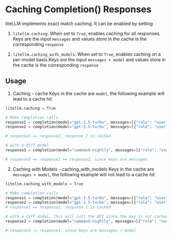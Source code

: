 # Caching Completion() Responses

liteLLM implements exact match caching. It can be enabled by setting
1. `litellm.caching`: When set to `True`, enables caching for all responses. Keys are the input `messages` and values store in the cache is the corresponding `response`

2. `litellm.caching_with_models`: When set to `True`, enables caching on a per-model basis.Keys are the input `messages + model` and values store in the cache is the corresponding `response` 

## Usage
1. Caching - cache
Keys in the cache are `model`, the following example will lead to a cache hit
```python
litellm.caching = True

# Make completion calls
response1 = completion(model="gpt-3.5-turbo", messages=[{"role": "user", "content": "Tell me a joke."}])
response2 = completion(model="gpt-3.5-turbo", messages=[{"role": "user", "content": "Tell me a joke."}])

# response1 == response2, response 1 is cached

# with a diff model
response3 = completion(model="command-nightly", messages=[{"role": "user", "content": "Tell me a joke."}])

# response3 == response1 == response2, since keys are messages
```


2. Caching with Models - caching_with_models
Keys in the cache are `messages + model`, the following example will not lead to a cache hit
```python
litellm.caching_with_models = True

# Make completion calls
response1 = completion(model="gpt-3.5-turbo", messages=[{"role": "user", "content": "Tell me a joke."}])
response2 = completion(model="gpt-3.5-turbo", messages=[{"role": "user", "content": "Tell me a joke."}])
# response1 == response2, response 1 is cached

# with a diff model, this will call the API since the key is not cached
response3 = completion(model="command-nightly", messages=[{"role": "user", "content": "Tell me a joke."}])

# response3 != response1, since keys are messages + model
```

